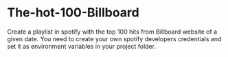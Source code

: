 # The-hot-100-Billboard
Create a playlist in spotify with the top 100 hits from Billboard website of a given date. You need to create your own spotify developers credentials and set it as environment variables in your project folder.
